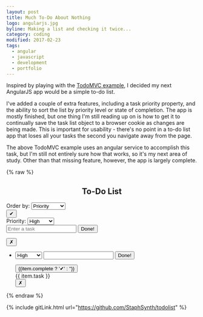 ```yaml
---
layout: post
title: Much To-Do About Nothing
logo: angularjs.jpg
byline: Making a list and checking it twice...
category: coding
modified: 2017-02-23
tags:
  - angular
  - javascript
  - development
  - portfolio
---
```


Inspired by playing with the [TodoMVC example](http://todomvc.com/examples/angularjs/#/), I decided my next AngularJS app would be a simple to-do list.

I've added a couple of extra features, including a task priority property, and the ability to sort the list by priority level or state of completion. The app is mostly finished, but one thing I'm still reading up on is how to get it to continually save the task list object to a browser cookie as changes are being made. This is important for usability - there's no point in a to-do list app that loses all your tasks the second you navigate away from the page.

The above TodoMVC example uses an angular service to accomplish this task, but I'm still not entirely sure how that works, so it's my next area of study. Other than that missing feature, however, the app is largely complete.

<link rel="stylesheet" type="text/css" href="/css/todolist.css">
<link href="https://fonts.googleapis.com/css?family=Shadows+Into+Light" rel="stylesheet">
<script src="https://ajax.googleapis.com/ajax/libs/angularjs/1.5.7/angular.min.js"></script>
<script type="text/javascript" src="/js/todolist.js"></script>
{% raw %}
<div id="todoAppRoot" ng-app="todolistApp">
  <h2><center>To-Do List</center></h2>
  <div id="appContainer" ng-controller="todolistController as ctrl">
    Order by:
    <select ng-model="ctrl.order">
      <option value="priority,complete">Priority</option>
      <option value="complete,priority">Completion</option>
    </select>
    <div id="masterContainer">
      <div id="inputContainer">
        <div class="priorityDiv">
          <button ng-hide="item.editing" class="priorityButton masterCompleted" ng-class="{ 'mComplete': ctrl.masterCompleted == true }" title="Mark all complete" ng-click="ctrl.complete('all')">✔</button>
        </div> <!-- priorityDiv -->
        <div class="taskDiv">
          <span>
            Priority:
            <select ng-options="priority.id as priority.level for priority in ctrl.priorities" class="prioritySelect" ng-model="ctrl.userPriority">
              <option>High</option>
              <option>Medium</option>
              <option>Low</option>
            </select>
          </span>
          <span>
            <form ng-submit="ctrl.add()">
              <input class="taskInput" type="text" ng-model="ctrl.userTask" placeholder="Enter a task">
              <input type="submit" value="Done!" class="submitButton">
            </form>
          </span>
        </div> <!-- /taskDiv -->
        <div class="deleteDiv">
          <button class="deleteButton" ng-click="ctrl.delete('all')" title="Remove all tasks">✗</button>
        </div>
      </div> <!-- /inputContainer -->
      <div class="reportingContainer" ng-show="ctrl.list.length">
        <span class="reports" ng-bind="ctrl.getReport()"></span>
      </div> <!-- /reportingContainer -->
    </div> <!-- /masterContainer -->
    <ul id="todolist">
      <li class="tolistItem" ng-class="{ 'complete': item.complete }" ng-repeat="item in ctrl.list | orderBy:ctrl.order.split(',')">
        <div class="itemContainer">
          <div class="priorityDiv">
            <form ng-submit="item.editing = false" ng-show="item.editing">
              <select ng-options="priority.id as priority.level for priority in ctrl.priorities" ng-show="item.editing" class="prioritySelect" ng-model="item.priority" ng-model-options="{ updateOn: 'submit' }">
                <option>High</option>
                <option>Medium</option>
                <option>Low</option>
              </select>
              <input class="edit" type="text" ng-model="item.task" ng-model-options="{ updateOn: 'submit' }">
              <input type="submit" value="Done!" class="submitButton">
            </form>
            <button ng-hide="item.editing" class="priorityButton" title="Item complete" ng-click="ctrl.complete(item)" ng-class="{ 'high': item.priority === 0, 'med': item.priority === 1, 'low': item.priority === 2 }" >{{item.complete ? '✔' : ''}}</button>
          </div> <!-- priorityDiv -->
          <div class="taskDiv">
            <span class="task" title="Double click to edit task" ng-class="{ 'done': item.complete }" ng-hide="item.editing" ng-dblclick="ctrl.editItem(item)">{{ item.task }}</span>
          </div> <!-- /taskDiv -->
          <div class="deleteDiv">
            <button class="deleteButton" ng-click="ctrl.delete(item)" title="Remove task">✗</button>
          </div> <!-- /deleteDiv -->
        </div> <!-- /itemContainer -->
      </li>
    </ul> <!-- /todoList -->
  </div> <!-- /controller -->
</div> <!-- /appRoot -->
{% endraw %}

{% include gitLink.html url="https://github.com/StaphSynth/todolist" %}
